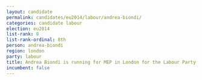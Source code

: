 ```yaml
---
layout: candidate
permalink: candidates/eu2014/labour/andrea-biondi/
categories: candidate labour
election: eu2014
list-rank: 8
list-rank-ordinal: 8th
person: andrea-biondi
region: london
party: labour
title: Andrea Biondi is running for MEP in London for the Labour Party
incumbent: false
---
```

